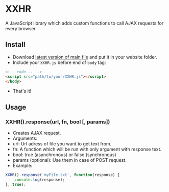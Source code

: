 # XXHR
A JavaScript library which adds custom functions to call AJAX requests for every browser.

## Install
* Download [latest version of main file](https://github.com/PDKnight/XXHR/blob/master/src/XXHR.js) and put it in your website folder.
* Include your `XXHR.js` before end of `body` tag:
```html
<!-- code... -->
<script src="path/to/your/XXHR.js"></script>
</body>
```
* That's it!

## Usage
### XXHR().response(url, fn, bool [, params])
* Creates AJAX request.
* Arguments:
 * url: Url adress of file you want to get text from.
 * fn: A function which will be run with only argument with response text.
 * bool: true (asynchronous) or false (synchronous)
 * params (optional): Use them in case of POST request.
* Example:
```javascript
XXHR().response('myFile.txt', function(response) {
    console.log(response);
}, true);
```

